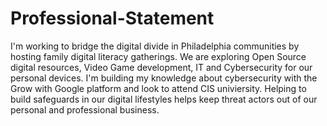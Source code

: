 # Professional-Statement
I'm working to bridge the digital divide in Philadelphia communities by hosting family digital literacy gatherings. We are exploring Open Source digital resources, Video Game development, IT and Cybersecurity for our personal devices. I'm building my knowledge about cybersecurity with the Grow with Google platform and look to attend CIS univiersity. Helping to build safeguards in our digital lifestyles helps keep threat actors out of our personal and professional business. 
